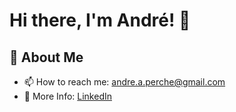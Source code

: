 # Hi there, I'm André! 👋

## 🚀 About Me

- 📫 How to reach me: [andre.a.perche@gmail.com](andre.a.perche@gmail.com)
- 📝 More Info: [LinkedIn](https://www.linkedin.com/in/andreperche/) 

<!--

- 🔭 I’m currently working on ...
- 💬 Pergunte-me sobre: HTML, CSS, JavaScript, React

Here are some ideas to get you started:

- 🌱 I’m currently learning ...
- 👯 I’m looking to collaborate on ...
- 🤔 I’m looking for help with ...
- 💬 Ask me about ...
- 📫 How to reach me: ...
- 😄 Pronouns: ...
- ⚡ Fun fact: ...
-->
